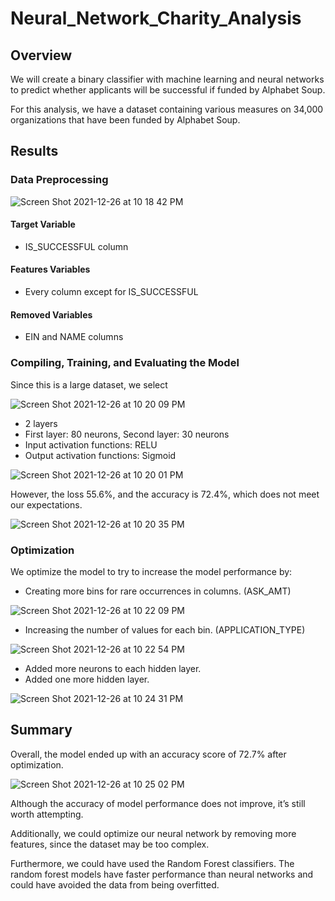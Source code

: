# Neural_Network_Charity_Analysis

## Overview 

We will create a binary classifier with machine learning and neural networks to predict whether applicants will be successful if funded by Alphabet Soup. 

For this analysis, we have a dataset containing various measures on 34,000 organizations that have been funded by Alphabet Soup.

## Results

### Data Preprocessing

![Screen Shot 2021-12-26 at 10 18 42 PM](https://user-images.githubusercontent.com/88747464/147430912-add59fdd-85e0-418a-b3b9-5f17bef3deac.png)

#### Target Variable
- IS_SUCCESSFUL column

#### Features Variables
- Every column except for IS_SUCCESSFUL

#### Removed Variables
- EIN and NAME columns

### Compiling, Training, and Evaluating the Model

Since this is a large dataset, we select

![Screen Shot 2021-12-26 at 10 20 09 PM](https://user-images.githubusercontent.com/88747464/147431038-3c08e1b2-8a61-4b83-99b9-817a7edff020.png)

- 2 layers
- First layer: 80 neurons, Second layer: 30 neurons
- Input activation functions: RELU 
- Output activation functions: Sigmoid

![Screen Shot 2021-12-26 at 10 20 01 PM](https://user-images.githubusercontent.com/88747464/147431030-c988fa29-7062-4f0e-8315-feba034bb194.png)

However, the loss 55.6%, and the accuracy is 72.4%, which does not meet our expectations.

![Screen Shot 2021-12-26 at 10 20 35 PM](https://user-images.githubusercontent.com/88747464/147431056-ec71e472-17d1-4a31-8ad5-0db07d79a8bf.png)

### Optimization

We optimize the model to try to increase the model performance by:

- Creating more bins for rare occurrences in columns. (ASK_AMT)

![Screen Shot 2021-12-26 at 10 22 09 PM](https://user-images.githubusercontent.com/88747464/147431127-b26af28d-ba7c-4524-b7f1-251af311adac.png)

- Increasing the number of values for each bin. (APPLICATION_TYPE)

![Screen Shot 2021-12-26 at 10 22 54 PM](https://user-images.githubusercontent.com/88747464/147431160-4347266f-02a9-4189-8d79-c026904be976.png)

- Added more neurons to each hidden layer.
- Added one more hidden layer.

![Screen Shot 2021-12-26 at 10 24 31 PM](https://user-images.githubusercontent.com/88747464/147431277-db0f5d9d-6bff-48e2-8c80-5774078831b3.png)

## Summary

Overall, the model ended up with an accuracy score of 72.7% after optimization. 

![Screen Shot 2021-12-26 at 10 25 02 PM](https://user-images.githubusercontent.com/88747464/147431301-81ba409d-385c-4c0b-be0e-9e6fa4c3e1a7.png)

Although the accuracy of model performance does not improve, it’s still worth attempting. 

Additionally, we could optimize our neural network by removing more features, since the dataset may be too complex. 

Furthermore, we could have used the Random Forest classifiers. The random forest models have faster performance than neural networks and could have avoided the data from being overfitted.
